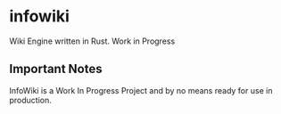 # infowiki
Wiki Engine written in Rust. Work in Progress

## Important Notes
InfoWiki is a Work In Progress Project and by no means ready for use in production. 